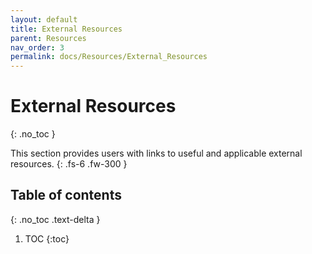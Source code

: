 ```yaml
---
layout: default
title: External Resources
parent: Resources
nav_order: 3
permalink: docs/Resources/External_Resources
---
```


# External Resources
{: .no_toc }

This section provides users with links to useful and applicable external resources.
{: .fs-6 .fw-300 }


## Table of contents
{: .no_toc .text-delta }

1. TOC
{:toc}